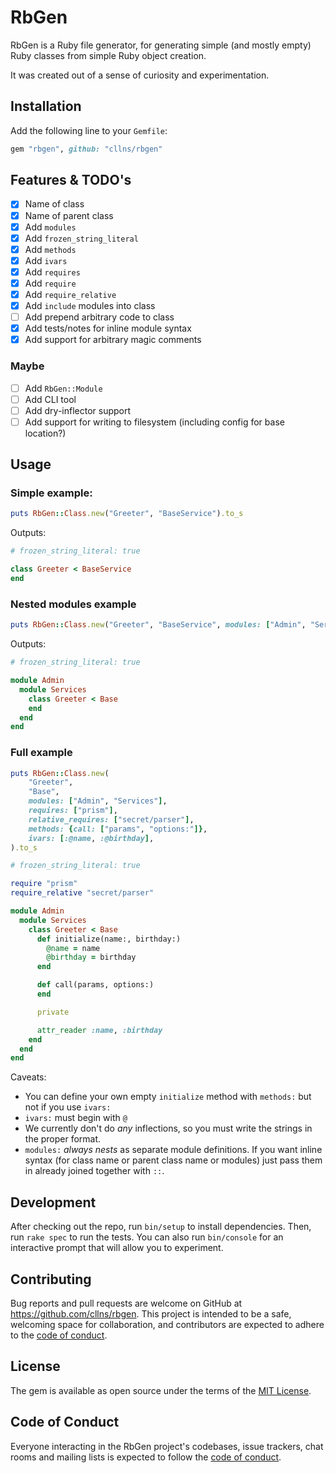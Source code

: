 # RbGen

RbGen is a Ruby file generator, for generating simple (and mostly empty) Ruby classes from simple Ruby object creation.

It was created out of a sense of curiosity and experimentation.

## Installation

Add the following line to your `Gemfile`:

```ruby
gem "rbgen", github: "cllns/rbgen"
```

## Features & TODO's
- [x] Name of class
- [x] Name of parent class
- [x] Add `modules`
- [x] Add `frozen_string_literal`
- [x] Add `methods`
- [x] Add `ivars`
- [x] Add `requires`
- [x] Add `require`
- [x] Add `require_relative`
- [x] Add `include` modules into class
- [ ] Add prepend arbitrary code to class
- [x] Add tests/notes for inline module syntax
- [x] Add support for arbitrary magic comments

### Maybe
- [ ] Add `RbGen::Module`
- [ ] Add CLI tool
- [ ] Add dry-inflector support
- [ ] Add support for writing to filesystem (including config for base location?)

## Usage

### Simple example:
```ruby
puts RbGen::Class.new("Greeter", "BaseService").to_s
```

Outputs:

```ruby
# frozen_string_literal: true

class Greeter < BaseService
end
```

### Nested modules example
```ruby
puts RbGen::Class.new("Greeter", "BaseService", modules: ["Admin", "Services"]).to_s
```

Outputs:

```ruby
# frozen_string_literal: true

module Admin
  module Services
    class Greeter < Base
    end
  end
end
```


### Full example
```ruby
puts RbGen::Class.new(
    "Greeter",
    "Base",
    modules: ["Admin", "Services"],
    requires: ["prism"],
    relative_requires: ["secret/parser"],
    methods: {call: ["params", "options:"]},
    ivars: [:@name, :@birthday],
).to_s
```

```ruby
# frozen_string_literal: true

require "prism"
require_relative "secret/parser"

module Admin
  module Services
    class Greeter < Base
      def initialize(name:, birthday:)
        @name = name
        @birthday = birthday
      end

      def call(params, options:)
      end

      private

      attr_reader :name, :birthday
    end
  end
end
```


Caveats:
- You can define your own empty `initialize` method with `methods:` but not if you use `ivars:`
- `ivars:` must begin with `@`
- We currently don't do *any* inflections, so you must write the strings in the proper format.
- `modules:` *always nests* as separate module definitions. If you want inline syntax (for class name or parent class name or modules) just pass them in already joined together with `::`.

## Development

After checking out the repo, run `bin/setup` to install dependencies. Then, run `rake spec` to run the tests. You can also run `bin/console` for an interactive prompt that will allow you to experiment.

## Contributing

Bug reports and pull requests are welcome on GitHub at https://github.com/cllns/rbgen. This project is intended to be a safe, welcoming space for collaboration, and contributors are expected to adhere to the [code of conduct](https://github.com/[USERNAME]/rbgen/blob/main/CODE_OF_CONDUCT.md).

## License

The gem is available as open source under the terms of the [MIT License](https://opensource.org/licenses/MIT).

## Code of Conduct

Everyone interacting in the RbGen project's codebases, issue trackers, chat rooms and mailing lists is expected to follow the [code of conduct](https://github.com/cllns/rbgen/blob/main/CODE_OF_CONDUCT.md).
